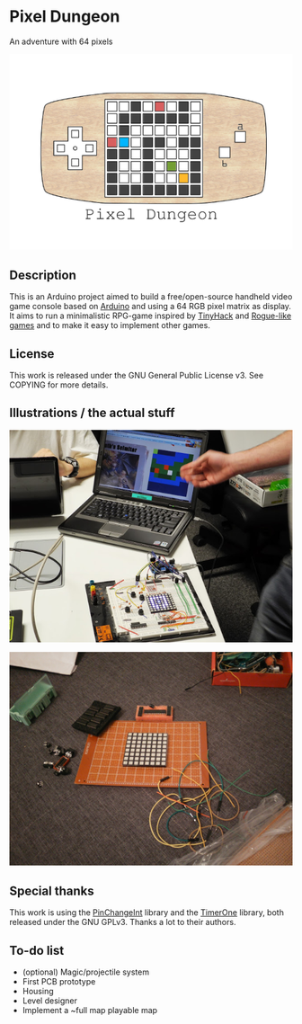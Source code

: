 Pixel Dungeon
=============

An adventure with 64 pixels

![PixelDungeon](./doc/pixelDungeonFinal2.png)

Description
-----------

This is an Arduino project aimed to build a free/open-source handheld video game console based on [Arduino](http://arduino.cc/en/) and using a 64 RGB pixel matrix as display. It aims to run a minimalistic RPG-game inspired by [TinyHack](http://boingboing.net/2011/06/20/tinyhack-minimalist-1.html) and [Rogue-like games](https://en.wikipedia.org/wiki/Roguelike) and to make it easy to implement other games.

License
-------

This work is released under the GNU General Public License v3. See COPYING for more details.


Illustrations / the actual stuff
--------------------------------

![Demo](./doc/demo.jpg)

![FirstPCB](./doc/pixelDungeonBuilding.jpg)

Special thanks
--------------

This work is using the [PinChangeInt](http://code.google.com/p/arduino-pinchangeint/) library and the [TimerOne](http://code.google.com/p/arduino-timerone/) library, both released under the GNU GPLv3. Thanks a lot to their authors.

To-do list
----------

- (optional) Magic/projectile system
- First PCB prototype
- Housing
- Level designer
- Implement a ~full map playable map

